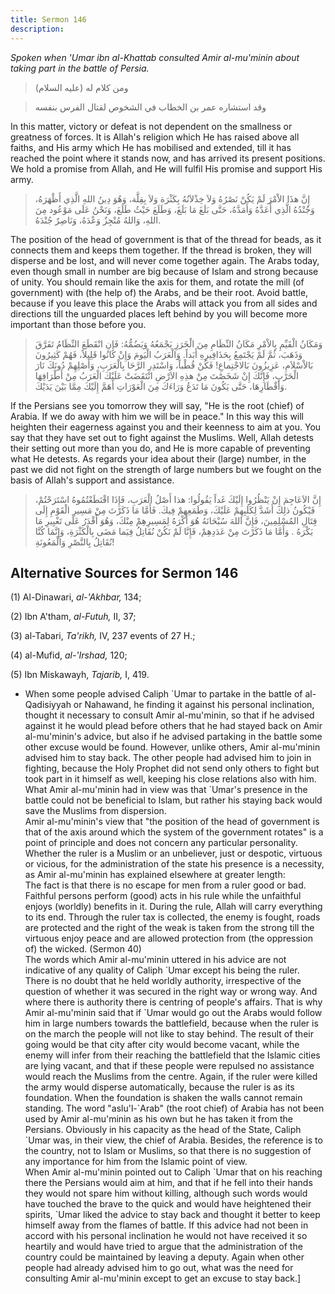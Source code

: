 ```yaml
---
title: Sermon 146
description: 
---
```


*Spoken when 'Umar ibn al-Khattab consulted Amir al-mu\'minin about
taking part in the battle of Persia.*

> ومن كلام له (عليه السلام)

> وقد استشاره عمر بن الخطاب في الشخوص لقتال الفرس بنفسه

In this matter, victory or defeat is not dependent on the smallness or
greatness of forces. It is Allah\'s religion which He has raised above
all faiths, and His army which He has mobilised and extended, till it
has reached the point where it stands now, and has arrived its present
positions. We hold a promise from Allah, and He will fulfil His promise
and support His army.

> إِنَّ هذَا الاْمْرَ لَمْ يَكُنْ نَصْرُهُ وَلاَ خِذْلاَنُهُ بِكَثْرَة وَلاَ بِقِلَّة، وَهُوَ دِينُ اللهِ الَّذِي
> أَظْهَرَهُ، وَجُنْدُهُ الَّذِي أَعَدَّهُ وَأَمَدَّهُ، حَتَّى بَلَغَ مَا بَلَغَ، وَطَلَعَ حَيْثُ طَلَعَ، وَنَحْنُ عَلَى
> مَوْعُود مِنَ اللهِ، وَاللهُ مُنْجِزٌ وَعْدَهُ، وَنَاصِرٌ جُنْدَهُ.

The position of the head of government is that of the thread for beads,
as it connects them and keeps them together. If the thread is broken,
they will disperse and be lost, and will never come together again. The
Arabs today, even though small in number are big because of Islam and
strong because of unity. You should remain like the axis for them, and
rotate the mill (of government) with (the help of) the Arabs, and be
their root. Avoid battle, because if you leave this place the Arabs will
attack you from all sides and directions till the unguarded places left
behind by you will become more important than those before you.

> وَمَكَانُ الْقَيِّمِ بِالاْمْرِ مَكَانُ النِّظَامِ مِنَ الْخَرَزِ يَجْمَعُهُ وَيَضُمُّهُ: فَإِنِ انْقَطَعَ النِّظَامُ
> تَفَرَّقَ وَذَهَبَ، ثُمَّ لَمْ يَجْتَمِعُ بِحَذَافِيرِهِ أَبَداً. وَالْعَرَبُ الْيَومَ وَإِنْ كَانُوا قَلِيلاً،
> فَهُمْ كَثِيرُونَ بَالاْسْلاَمِ، عَزِيزُونَ بَالاجْتِماعِ! فَكُنْ قُطْباً، وَاسْتَدِرِ الرَّحَا بِالْعَرَبِ،
> وَأَصْلِهِمْ دُونَكَ نَارَ الْحَرْبِ، فَإِنَّكَ إِنْ شَخَصْتَ مِنْ هذِهِ الاَرْضِ انْتَقَضَتْ عَلَيْكَ الْعَرَبُ مِنْ
> أَطْرَافِهَا وَأَقْطَارِهَا، حَتَّى يَكُونَ مَا تَدَعُ وَرَاءَكَ مِنَ الْعَوْرَاتِ أَهَمَّ إِلَيْكَ مِمَّا بَيْنَ
> يَدَيْكَ.

If the Persians see you tomorrow they will say, \"He is the root (chief)
of Arabia. If we do away with him we will be in peace.\" In this way
this will heighten their eagerness against you and their keenness to aim
at you. You say that they have set out to fight against the Muslims.
Well, Allah detests their setting out more than you do, and He is more
capable of preventing what He detests. As regards your idea about their
(large) number, in the past we did not fight on the strength of large
numbers but we fought on the basis of Allah\'s support and assistance.

> إِنَّ الاَعَاجِمَ إِنْ يَنْظُرُوا إِلَيْكَ غَداً يَقُولُوا: هذا أَصْلُ الْعَرَبِ، فَإِذَا اقْتَطَعْتُمُوهُ
> اسْتَرَحْتُمْ، فَيْكُونُ ذلِكَ أَشَدَّ لِكَلَبِهِمْ عَلَيْكَ، وَطَمَعِهِمْ فِيكَ. فَأَمَّا مَا ذَكَرْتَ مِنْ مَسِيرِ
> الْقَوْمِ إِلَى قِتَالِ المُسْلِمِينَ، فَإِنَّ اللهَ سُبْحَانَهُ هُوَ أَكْرَهُ لِمَسِيرِهِمْ مِنْكَ، وَهُوَ أَقْدَرُ
> عَلَى تَغْيِيرِ مَا يَكْرَهُ . وَأَمَّا مَا ذَكَرْتَ مِنْ عَدَدِهِمْ، فَإِنَّا لَمْ نَكُنْ نُقَاتِلُ فِيَما مَضَى
> بِالْكَثْرَةِ، وَإِنَّمَا كُنَّا نُقَاتِلُ بِالنَّصْرِ وَالْمَعُونَةِ!

## Alternative Sources for Sermon 146

\(1\) Al-Dinawari, *al-\'Akhbar,* 134;

\(2\) Ibn A'tham, *al-Futuh,* II, 37;

\(3\) al-Tabari, *Ta\'rikh,* IV, 237 events of 27 H.;

\(4\) al-Mufid, *al-\'Irshad,* 120;

\(5\) Ibn Miskawayh, *Tajarib,* I, 419.

-  When some people
    advised Caliph \`Umar to partake in the battle of al-Qadisiyyah or
    Nahawand, he finding it against his personal inclination, thought it
    necessary to consult Amir al-mu\'minin, so that if he advised
    against it he would plead before others that he had stayed back on
    Amir al-mu\'minin\'s advice, but also if he advised partaking in the
    battle some other excuse would be found. However, unlike others,
    Amir al-mu\'minin advised him to stay back. The other people had
    advised him to join in fighting, because the Holy Prophet did not
    send only others to fight but took part in it himself as well,
    keeping his close relations also with him. What Amir al-mu\'minin
    had in view was that \`Umar\'s presence in the battle could not be
    beneficial to Islam, but rather his staying back would save the
    Muslims from dispersion.\
    Amir al-mu\'minin\'s view that \"the position of the head of
    government is that of the axis around which the system of the
    government rotates\" is a point of principle and does not concern
    any particular personality. Whether the ruler is a Muslim or an
    unbeliever, just or despotic, virtuous or vicious, for the
    administration of the state his presence is a necessity, as Amir
    al-mu\'minin has explained elsewhere at greater length:\
    The fact is that there is no escape for men from a ruler good or
    bad. Faithful persons perform (good) acts in his rule while the
    unfaithful enjoys (worldly) benefits in it. During the rule, Allah
    will carry everything to its end. Through the ruler tax is
    collected, the enemy is fought, roads are protected and the right of
    the weak is taken from the strong till the virtuous enjoy peace and
    are allowed protection from (the oppression of) the wicked. (Sermon
    40)\
    The words which Amir al-mu\'minin uttered in his advice are not
    indicative of any quality of Caliph \`Umar except his being the
    ruler. There is no doubt that he held worldly authority,
    irrespective of the question of whether it was secured in the right
    way or wrong way. And where there is authority there is centring of
    people\'s affairs. That is why Amir al-mu\'minin said that if \`Umar
    would go out the Arabs would follow him in large numbers towards the
    battlefield, because when the ruler is on the march the people will
    not like to stay behind. The result of their going would be that
    city after city would become vacant, while the enemy will infer from
    their reaching the battlefield that the Islamic cities are lying
    vacant, and that if these people were repulsed no assistance would
    reach the Muslims from the centre. Again, if the ruler were killed
    the army would disperse automatically, because the ruler is as its
    foundation. When the foundation is shaken the walls cannot remain
    standing. The word \"aslu\'l-\`Arab\" (the root chief) of Arabia has
    not been used by Amir al-mu\'minin as his own but he has taken it
    from the Persians. Obviously in his capacity as the head of the
    State, Caliph \`Umar was, in their view, the chief of Arabia.
    Besides, the reference is to the country, not to Islam or Muslims,
    so that there is no suggestion of any importance for him from the
    Islamic point of view.\
    When Amir al-mu\'minin pointed out to Caliph \`Umar that on his
    reaching there the Persians would aim at him, and that if he fell
    into their hands they would not spare him without killing, although
    such words would have touched the brave to the quick and would have
    heightened their spirits, \`Umar liked the advice to stay back and
    thought it better to keep himself away from the flames of battle. If
    this advice had not been in accord with his personal inclination he
    would not have received it so heartily and would have tried to argue
    that the administration of the country could be maintained by
    leaving a deputy. Again when other people had already advised him to
    go out, what was the need for consulting Amir al-mu\'minin except to
    get an excuse to stay back.]